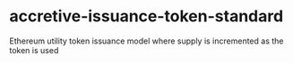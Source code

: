# accretive-issuance-token-standard
Ethereum utility token issuance model where supply is incremented as the token is used
